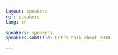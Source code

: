 ```yaml
---
layout: speakers
ref: speakers
lang: en

speakers: speakers
speakers-subtitle: Let's talk about 2030.

---
```

